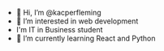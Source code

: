 - 👋 Hi, I’m @kacperfleming
- 👀 I’m interested in web development
- I'm IT in Business student
- 🌱 I’m currently learning React and Python
